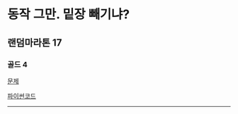 # 동작 그만. 밑장 빼기냐?
## 랜덤마라톤 17
### 골드 4
[문제](https://www.acmicpc.net/problem/20159)

[파이썬코드](20159.py)

---